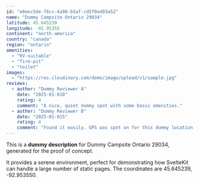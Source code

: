 ```yaml
---
id: "e8eec5de-76cc-4a90-b5af-cd5f0ed03a52"
name: "Dummy Campsite Ontario 29034"
latitude: 45.645239
longitude: -92.95355
continent: "north-america"
country: "canada"
region: "ontario"
amenities:
  - "RV-suitable"
  - "fire-pit"
  - "toilet"
images:
  - "https://res.cloudinary.com/demo/image/upload/v1/sample.jpg"
reviews:
  - author: "Dummy Reviewer A"
    date: "2025-01-010"
    rating: 4
    comment: "A nice, quiet dummy spot with some basic amenities."
  - author: "Dummy Reviewer B"
    date: "2025-01-015"
    rating: 4
    comment: "Found it easily. GPS was spot on for this dummy location."
---
```


This is a **dummy description** for Dummy Campsite Ontario 29034, generated for the proof of concept.

It provides a serene environment, perfect for demonstrating how SvelteKit can handle a large number of static pages. The coordinates are 45.645239, -92.953550.
